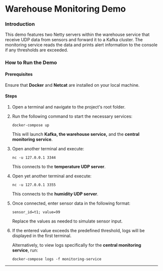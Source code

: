 # Warehouse Monitoring Demo 

### Introduction
This demo features two Netty servers within the warehouse service that receive UDP data from sensors 
and forward it to a Kafka cluster. The monitoring service reads the data and prints alert information 
to the console if any thresholds are exceeded.

### How to Run the Demo

#### Prerequisites
Ensure that **Docker** and **Netcat** are installed on your local machine.

#### Steps
1. Open a terminal and navigate to the project's root folder.
2. Run the following command to start the necessary services:
   ```
   docker-compose up
   ```
   This will launch **Kafka, the warehouse service,** and the **central monitoring service**.
3. Open another terminal and execute:
   ```
   nc -u 127.0.0.1 3344
   ```
   This connects to the **temperature UDP server**.
4. Open yet another terminal and execute:
   ```
   nc -u 127.0.0.1 3355
   ```
   This connects to the **humidity UDP server**.
5. Once connected, enter sensor data in the following format:
   ```
   sensor_id=t1; value=99
   ```
   Replace the values as needed to simulate sensor input.
6. If the entered value exceeds the predefined threshold, logs will be displayed in the first terminal.

   Alternatively, to view logs specifically for the **central monitoring service**, run:
   ```
   docker-compose logs -f monitoring-service
   ```

---
